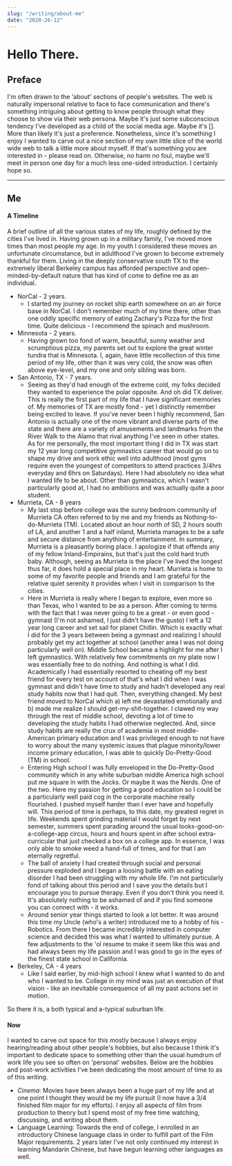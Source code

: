 ```yaml
---
slug: "/writing/about-me"
date: "2020-26-12"
---
```


# Hello There.

## Preface

<p class="preface">
I'm often drawn to the 'about' sections of people's websites. The web is naturally impersonal relative to face to face communication and there's something intriguing about getting to know people through what they choose to show via their web persona. Maybe it's just some subconscious tendency I've developed as a child of the social media age. Maybe it's []. More than likely it's just a preference. Nonetheless, since it's something I enjoy I wanted to carve out a nice section of my own little slice of the world wide web to talk a little more about myself. If that's something you are interested in - please read on. Otherwise, no harm no foul, maybe we'll meet in person one day for a much less one-sided introduction. I certainly hope so.
</p>

---

## Me

#### A Timeline
A brief outline of all the various states of my life, roughly defined by the cities I've lived in. Having grown up in a military family, I've moved more times than most people my age. In my youth I considered these moves an unfortunate circumstance, but in adulthood I've grown to become extremely thankful for them. Living in the deeply conservative south TX to the extremely liberal Berkeley campus has afforded perspective and open-minded-by-default nature that has kind of come to define me as an individual.
* NorCal - 2 years.
  * I started my journey on rocket ship earth somewhere on an air force base in NorCal. I don't remember much of my time there, other than one oddly specific memory of eating Zachary's Pizza for the first time. Quite delicious - I recommend the spinach and mushroom.
* Minnesota - 2 years.
  * Having grown too fond of warm, beautiful, sunny weather and scrumptious pizza, my parents set out to explore the great winter tundra that is Minnesota. I, again, have little recollection of this time period of my life, other than it was very cold, the snow was often above eye-level, and my one and only sibling was born.
* San Antonio, TX - 7 years.
  * Seeing as they'd had enough of the extreme cold, my folks decided they wanted to experience the polar opposite. And oh did TX deliver. This is really the first part of my life that I have significant memories of. My memories of TX are mostly fond - yet I distinctly remember being excited to leave. If you've never been I highly recommend, San Antonio is actually one of the more vibrant and diverse parts of the state and there are a variety of amusements and landmarks from the River Walk to the Alamo that rival anything I've seen in other states. As for me personally, the most important thing I did in TX was start my 12 year long competitive gymnastics career that would go on to shape my drive and work ethic well into adulthood (most gyms require even the youngest of competitors to attend practices 3/4hrs everyday and 6hrs on Saturdays). Here I had absolutely no idea what I wanted life to be about. Other than gymnastics, which I wasn't particularly good at, I had no ambitions and was actually quite a poor student.
* Murrieta, CA - 8 years
  * My last stop before college was the sunny bedroom community of Murrieta CA often referred to by me and my friends as Nothing-to-do-Murrieta (TM). Located about an hour north of SD, 2 hours south of LA, and another 1 and a half inland, Murrieta manages to be a safe and secure distance from anything of entertainment. In summary, Murrieta is a pleasantly boring place. I apologize if that offends any of my fellow Inland-Empirains, but that's just the cold hard truth baby. Although, seeing as Murrieta is the place I've lived the longest thus far, it does hold a special place in my heart. Murrieta is home to some of my favorite people and friends and I am grateful for the relative quiet serenity it provides when I visit in comparison to the cities. 
  * Here in Murrieta is really where I began to explore, even more so than Texas, who I wanted to be as a person. After coming to terms with the fact that I was never going to be a great - or even good - gymnast (I'm not ashamed, I just didn't have the gusto) I left a 12 year long career and set sail for planet Chillin. Which is exactly what I did for the 3 years between being a gymnast and realizing I should probably get my act together at school (another area I was not doing particularly well on). Middle School became a highlight for me after I left gymnastics. With relatively few commitments on my plate now I was essentially free to do nothing. And nothing is what I did. Academically I had essentially resorted to cheating off my best friend for every test on account of that's what I did when I was gymnast and didn't have time to study and hadn't developed any real study habits now that I had quit. Then, everything changed. My best friend moved to NorCal which a) left me devastated emotionally and b) made me realize I should get-my-shit-together. I clawed my way through the rest of middle school, devoting a lot of time to developing the study habits I had otherwise neglected. And, since study habits are really the crux of academia in most middle-American primary education and I was privileged enough to not have to worry about the many systemic issues that plague minority/lower income primary education, I was able to quickly Do-Pretty-Good (TM) in school. 
  * Entering High school I was fully enveloped in the Do-Pretty-Good community which in any white suburban middle America high school put me square in with the Jocks. Or maybe it was the Nerds. One of the two. Here my passion for getting a good education so I could be a particularly well paid cog in the corporate machine really flourished. I pushed myself harder than I ever have and hopefully will. This period of time is perhaps, to this date, my greatest regret in life. Weekends spent grinding material I would forget by next semester, summers spent parading around the usual looks-good-on-a-college-app circus, hours and hours spent in after school extra-curricular that just checked a box on a college app. In essence, I was only able to smoke weed a hand-full of times, and for that I am eternally regretful. 
  * The ball of anxiety I had created through social and personal pressure exploded and I began a loosing battle with an eating disorder I had been struggling with my whole life. I'm not particularly fond of talking about this period and I save you the details but I encourage you to pursue therapy. Even if you don't think you need it. It's absolutely nothing to be ashamed of and if you find someone you can connect with - it works.
  * Around senior year things started to look a lot better. It was around this time my Uncle (who's a writer) introduced me to a hobby of his - Robotics. From there I became incredibly interested in computer science and decided this was what I wanted to ultimately pursue. A few adjustments to the 'ol resume to make it seem like this was and had always been my life passion and I was good to go in the eyes of the finest state school in California. 
* Berkeley, CA - 4 years
  * Like I said earlier, by mid-high school I knew what I wanted to do and who I wanted to be. College in my mind was just an execution of that vision - like an inevitable consequence of all my past actions set in motion. 

So there it is, a both typical and a-typical suburban life.

#### Now
I wanted to carve out space for this mostly because I always enjoy hearing/reading about other people's hobbies, but also because I think it's important to dedicate space to something other than the usual humdrum of work life you see so often on 'personal' websites. Below are the hobbies and post-work activities I've been dedicating the most amount of time to as of this writing.
* _Cinema_: Movies have been always been a huge part of my life and at one point I thought they would be my life pursuit (I now have a 3/4 finished film major for my efforts). I enjoy all aspects of film from production to theory but I spend most of my free time watching, discussing, and writing about them. 
* Language Learning: Towards the end of college, I enrolled in an introductory Chinese language class in order to fulfill part of the Film Major requirements. 2 years later I've not only continued my interest in learning Mandarin Chinese, but have begun learning other languages as well.

